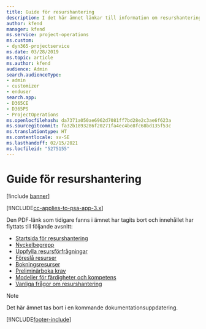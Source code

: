 ```yaml
---
title: Guide för resurshantering
description: I det här ämnet länkar till information om resurshantering i Project Service Automation.
author: kfend
manager: kfend
ms.service: project-operations
ms.custom:
- dyn365-projectservice
ms.date: 03/28/2019
ms.topic: article
ms.author: kfend
audience: Admin
search.audienceType:
- admin
- customizer
- enduser
search.app:
- D365CE
- D365PS
- ProjectOperations
ms.openlocfilehash: da7371a050ae6962d7081ff7bd28e2c3ae6f623a
ms.sourcegitcommit: fa32b1893286f20271fa4ec4be8fc68bd135f53c
ms.translationtype: HT
ms.contentlocale: sv-SE
ms.lasthandoff: 02/15/2021
ms.locfileid: "5275155"
---
```

# <a name="resource-management-guide"></a>Guide för resurshantering

[!include [banner](../../includes/psa-now-project-operations.md)]

[!INCLUDE[cc-applies-to-psa-app-3.x](../../includes/cc-applies-to-psa-app-3x.md)]

Den PDF-länk som tidigare fanns i ämnet har tagits bort och innehållet har flyttats till följande avsnitt:

- [Startsida för resurshantering](../resource-management-home-page.md)
- [Nyckelbegrepp](../reports-key-concepts.md)
- [Uppfylla resursförfrågningar](../resource-management-fulfill-requests.md)
- [Föreslå resurser](../resource-management-propose-resources.md)
- [Bokningsresurser](../resource-management-book-resources-scheduleboard.md)
- [Preliminärboka krav](../resource-management-softbook-requirements.md)
- [Modeller för färdigheter och kompetens](../resource-management-skills-proficiency.md)
- [Vanliga frågor om resurshantering](../resource-management-faq.md)

> [!NOTE]
> Det här ämnet tas bort i en kommande dokumentationsuppdatering. 


[!INCLUDE[footer-include](../../includes/footer-banner.md)]